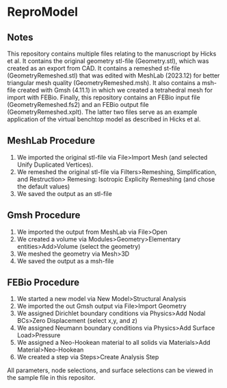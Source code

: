 # ReproModel

## Notes
This repository contains multiple files relating to the manuscriopt by Hicks et al. It contains the original geometry stl-file (Geometry.stl), which was created as an export from CAD. It contains a remeshed st-file (GeometryRemeshed.stl) that was edited with MeshLab (2023.12) for better triangular mesh quality (GeometryRemeshed.msh). It also contains a msh-file created with Gmsh (4.11.1) in which we created a tetrahedral mesh for import with FEBio. Finally, this repository contains an FEBio input file (GeometryRemeshed.fs2) and an FEBio output file (GeometryRemeshed.xplt). The latter two files serve as an example application of the virtual benchtop model as described in Hicks et al.

## MeshLab Procedure
1. We imported the original stl-file via File>Import Mesh (and selected Unify Duplicated Vertices).
2. We remeshed the original stl-file via Filters>Remeshing, Simplification, and Restruction> Remesing: Isotropic Explicity Remeshing (and chose the default values)
3. We saved the output as an stl-file

## Gmsh Procedure
1. We imported the output from MeshLab via File>Open
2. We created a volume via Modules>Geometry>Elementary entities>Add>Volume (select the geometry)
3. We meshed the geometry via Mesh>3D
4. We saved the output as a msh-file

## FEBio Procedure
1. We started a new model via New Model>Structural Analysis
2. We imported the out Gmsh output via File>Import Geometry
3. We assigned Dirichlet boundary conditions via Physics>Add Nodal BCs>Zero Displacement (select x,y, and z)
4. We assigned Neumann boundary conditions via Physics>Add Surface Load>Pressure
5. We assigned a Neo-Hookean material to all solids via Materials>Add Material>Neo-Hookean
6. We created a step via Steps>Create Analysis Step

All parameters, node selections, and surface selections can be viewed in the sample file in this repositor.

